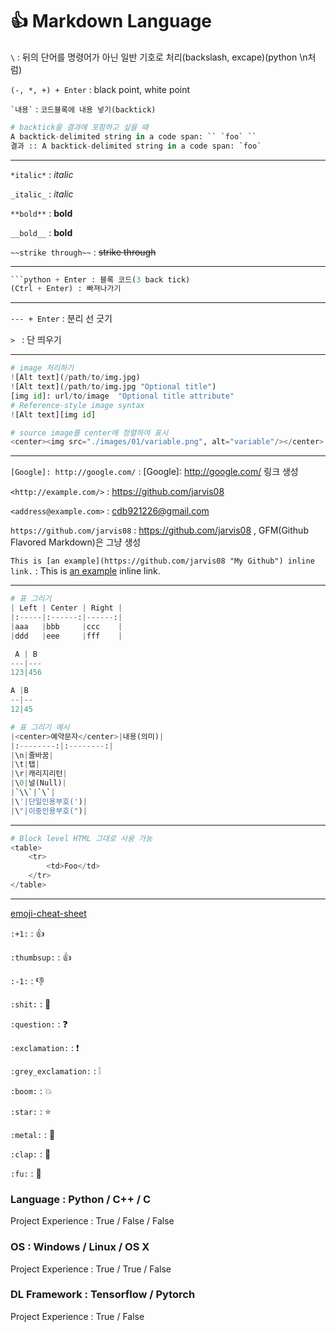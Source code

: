 # :+1: Markdown Language

`\` : 뒤의 단어를 명령어가 아닌 일반 기호로 처리(backslash, excape)(python \n처럼)

`(-, *, +) + Enter` : black point, white point

``` `내용` ``` : `코드블록에 내용 넣기(backtick)`

```python
# backtick을 결과에 포함하고 싶을 때
A backtick-delimited string in a code span: `` `foo` ``
결과 :: A backtick-delimited string in a code span: `foo`
```

---

`*italic*` : *italic*

`_italic_` : _italic_

`**bold**` : **bold**

`__bold__` : __bold__

`~~strike through~~` : ~~strike through~~

---

```PYTHON
​```python + Enter : 블록 코드(3 back tick)
(Ctrl + Enter) : 빠져나가기
```

---

`--- + Enter` : 분리 선 긋기

`> ` : 단 띄우기

---

```python
# image 처리하기
![Alt text](/path/to/img.jpg)
![Alt text](/path/to/img.jpg "Optional title")
[img id]: url/to/image  "Optional title attribute"
# Reference-style image syntax
![Alt text][img id]
```

```python
# source image를 center에 정렬하여 표시
<center><img src="./images/01/variable.png", alt="variable"/></center>
```

---

`[Google]: http://google.com/` : [Google]: http://google.com/ 링크 생성

`<http://example.com/>` : <https://github.com/jarvis08>

`<address@example.com>` : <cdb921226@gmail.com>

`https://github.com/jarvis08` : https://github.com/jarvis08 , GFM(Github Flavored Markdown)은 그냥 생성

`This is [an example](https://github.com/jarvis08 "My Github") inline link.` : This is [an example](https://github.com/jarvis08 "My Github") inline link.

---

```python
# 표 그리기
| Left | Center | Right |
|:-----|:------:|------:|
|aaa   |bbb     |ccc    |
|ddd   |eee     |fff    |

 A | B 
---|---
123|456

A |B 
--|--
12|45

# 표 그리기 예시
|<center>예약문자</center>|내용(의미)|
|:--------:|:--------:|
|\n|줄바꿈|
|\t|탭|
|\r|캐리지리턴|
|\0|널(Null)|
|`\\`|`\`|
|\'|단일인용부호(')|
|\"|이중인용부호(")|
```

---

```python
# Block level HTML 그대로 사용 가능
<table>
    <tr>
        <td>Foo</td>
    </tr>
</table>
```

---

[emoji-cheat-sheet](https://www.webfx.com/tools/emoji-cheat-sheet/)

`:+1:` : :+1:

`:thumbsup:` : :thumbsup:

`:-1:` : :-1:

`:shit:` : :shit:

`:question:` : :question:

`:exclamation:` : :exclamation:

`:grey_exclamation:` : :grey_exclamation:

`:boom:` : :boom:

`:star:` : :star:

`:metal:` : :metal:

`:clap:` : :clap:

`:fu:` : :fu:

### Language :	Python	/	C++	/	C

Project Experience :	True	/	False	/	False

### OS :	Windows	/	Linux	/	OS X

Project Experience :	True	/	True	/	False

### DL Framework :	Tensorflow	/	Pytorch

Project Experience :	True	/	False